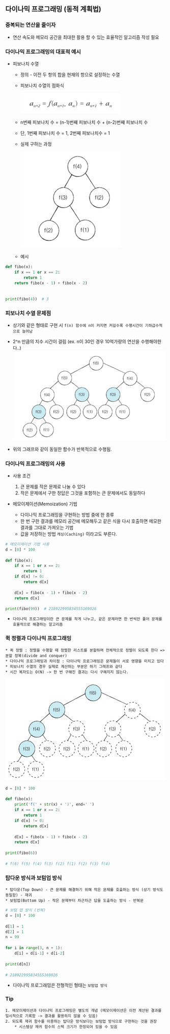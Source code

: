 ## 다이나믹 프로그래밍 (동적 계획법)

### 중복되는 연산을 줄이자

* 연산 속도와 메모리 공간을 최대한 활용 할 수 있는 효율적인 알고리즘 작성 필요

### 다이나믹 프로그래밍의 대표적 예시

* 피보나치 수열
    * 정의 - 이전 두 항의 합을 현재의 항으로 설정하는 수열
    * 피보나치 수열의 점화식

      ![fibonacci_numbers.png](fibonacci_numbers.PNG)
    * n번째 피보나치 수 = (n-1)번쨰 피보나치 수 + (n-2)번쨰 피보나치 수
    * 단, 1번째 피보나치 수 = 1, 2번째 피보나치수 = 1
    * 실제 구하는 과정

      ![search_fibonacci.png](search_fibonacci.PNG)

    * 예시

~~~python
def fibo(x):
    if x == 1 or x == 2:
        return 1
    return fibo(x - 1) + fibo(x - 2)


print(fibo(4))  # 3
~~~

### 피보나치 수열 문제점

* 상기와 같은 형태로 구현 시 `f(n) 함수에 n이 커지면 커길수록 수행시간이 기하급수적으로 늘어남`  
* 2^n 만큼의 지수 시간이 걸림 (ex. n이 30인 경우 10억가량의 연산을 수행해야한다..)
      ![fibonacci_problem.png](fibonacci_problem.PNG)

* 위의 그래프와 같이 동일한 함수가 반복적으로 수행됨.

### 다이나믹 프로그래밍의 사용
* 사용 조건
    1. 큰 문제를 작은 문제로 나눌 수 있다
    2. 작은 문제에서 구한 정답은 그것을 포함하는 큰 문제에서도 동일하다
    
* 메모이제이션(Memoization) 기법
    * 다이나믹 프로그래밍을 구현하는 방법 중에 한 종류   
    * 한 번 구한 결과를 메모리 공간에 메모해두고 같은 식을 다시 호출하면 메모한 결과를 그대로 가져오는 기법
    * 값을 저장하는 방법 `캐싱(Caching)` 이라고도 부른다.
    
~~~python
# 메모이제이션 기법 사용
d = [0] * 100

def fibo(x):
    if x == 1 or x == 2:
        return 1
    if d[x] != 0:
        return d[x]

    d[x] = fibo(x - 1) + fibo(x - 2)
    return d[x]

print(fibo(99))  # 218922995834555169026
~~~

* `다이나믹 프로그래밍이란 큰 문제를 작게 나누고, 같은 문제라면 한 번씩만 풀어 문제를 효율적으로 해결하는 알고리즘` 

### 퀵 정렬과 다이나믹 프로그래밍
    * 퀵 정렬 : 정렬을 수행할 때 정렬한 리스트를 분할하며 전체적으로 정렬이 되도록 한다 => 분할 정복(divide and conquer)
    * 다이나믹 프로그래밍과 차이점 : 다이나믹 프로그래밍은 문제들이 서로 영향을 미치고 있다
    * 피보나치 수열의 경우 실제로 계산하는 부분은 하기 그래프와 같다
    * 시간 복자도는 O(N) -> 한 번 구해진 결과는 다시 구해지지 않는다.

![fibonacci_real_count.png](dynamic_programming_real_count.PNG)

~~~python
d = [0] * 100

def fibo(x):
    print('f(' + str(x) + ')', end=' ')
    if x == 1 or x == 2:
        return 1
    if d[x] != 0:
        return d[x]

    d[x] = fibo(x - 1) + fibo(x - 2)
    return d[x]

print(fibo(6))

# f(6) f(5) f(4) f(3) f(2) f(1) f(2) f(3) f(4)
~~~

### 탑다운 방식과 보텀업 방식
    * 탑다운(Top Down) - 큰 문제를 해결하기 위해 작은 문제를 호출하는 방식 (상기 방식도 동일함) - 재귀
    * 보텀업(Bottom Up) - 작은 문제부터 차근차근 답을 도출하는 방식 - 반복문
    
~~~python
# 보텀 업 방식 (반복)
d = [0] * 100

d[1] = 1
d[2] = 1
n = 99

for i in range(3, n + 1):
    d[i] = d[i-1] + d[i-2]

print(d[n])

# 218922995834555169026
~~~

* 다이나믹 프로그래밍은 전형적인 형태는 `보텀업 방식`


### Tip
    1. 메모이제이션과 다이나믹 프로그래밍은 별도의 개념 (메모이제이션은 이전 계산된 결과를 일시적으로 기록함 -> 결과를 활용하지 않을 수 있음)
    2. 되도록 재귀 함수를 이용하는 탑다운 방식보다는 보텀업 방식으로 구현하는 것을 권장
        * 시스템상 재귀 함수의 스텍 크기가 한정되어 있을 수 있음
  